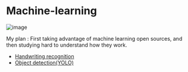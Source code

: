 # Machine-learning
![image](https://user-images.githubusercontent.com/67142421/160418123-cd1419ba-f716-4a61-aa33-3effacee314e.png)

My plan : First taking advantage of machine learning open sources, and then studying hard to understand how they work.

* [Handwriting recognition](https://github.com/vacu9708/Machine-learning/tree/main/Handwriting%20recognition)
* [Object detection(YOLO)](https://github.com/vacu9708/Machine-learning/tree/main/Object%20detection)
